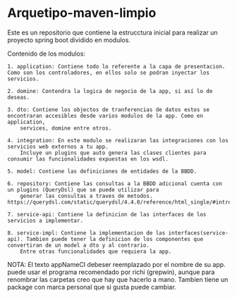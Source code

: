 # Arquetipo-maven-limpio
Este es un repositorio que contiene la estrucctura inicial para realizar un proyecto spring boot dividido en modulos.

Contenido de los modulos:

	1. application: Contiene todo lo referente a la capa de presentacion. Como son los controladores, en ellos solo se podran inyectar los servicios.
	
	2. domine: Contendra la logica de negocio de la app, si así lo de deseas.
	
	3. dto: Contiene los objectos de tranferencias de datos estos se encontraran accesibles desde varios modulos de la app. Como en application, 
		services, domine entre otros.
	
	4. integration: En este modulo se realizaran las integraciones con los servicios web externos a tu app. 
		Incluye un plugins que auto genera las clases clientes para consumir las funcionalidades expuestas en los wsdl.
	
	5. model: Contiene las definiciones de entidades de la BBDD.
	
	6. repository: Contiene las consultas a la BBDD adicional cuenta con un plugins (QueryDsl) que se puede utilizar para 
		generar las consultas a traves de metodos. https://querydsl.com/static/querydsl/4.4.0/reference/html_single/#intro. 
		
	7. service-api: Contiene la definicion de las interfaces de los servicios a implementar.
	
	8. service-impl: Contiene la implementacion de las interfaces(service-api). Tambien puede tener la definicion de los componentes que convertiran de un model a dto y al contrario.
		Entre otras funcionalidades que requiera la app.
		

NOTA: El texto appNameCI debeser reemplazado por el nombre de su app. puede usar el programa recomendado por richi (grepwin), aunque para renombrar las carpetas 
creo que hay que hacerlo a mano. Tambien tiene un package con marca personal que si gusta puede cambiar.